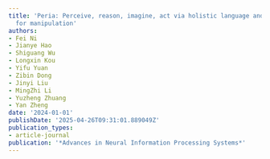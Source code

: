 ```yaml
---
title: 'Peria: Perceive, reason, imagine, act via holistic language and vision planning
  for manipulation'
authors:
- Fei Ni
- Jianye Hao
- Shiguang Wu
- Longxin Kou
- Yifu Yuan
- Zibin Dong
- Jinyi Liu
- MingZhi Li
- Yuzheng Zhuang
- Yan Zheng
date: '2024-01-01'
publishDate: '2025-04-26T09:31:01.889049Z'
publication_types:
- article-journal
publication: '*Advances in Neural Information Processing Systems*'
---
```


